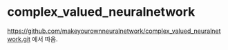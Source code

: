 # complex_valued_neuralnetwork

https://github.com/makeyourownneuralnetwork/complex_valued_neuralnetwork.git 에서 따옴.
